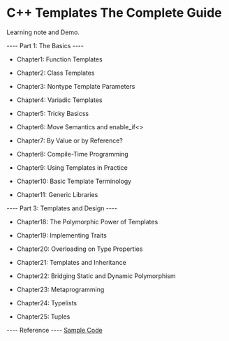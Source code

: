 # C++ Templates The Complete Guide

Learning note and Demo.

---- Part 1: The Basics ----

- Chapter1: Function Templates

- Chapter2: Class Templates

- Chapter3: Nontype Template Parameters

- Chapter4: Variadic Templates

- Chapter5: Tricky Basicss

- Chapter6: Move Semantics and enable_if<>

- Chapter7: By Value or by Reference?

- Chapter8: Compile-Time Programming

- Chapter9: Using Templates in Practice

- Chapter10: Basic Template Terminology

- Chapter11: Generic Libraries

---- Part 3: Templates and Design ----

- Chapter18: The Polymorphic Power of Templates

- Chapter19: Implementing Traits

- Chapter20: Overloading on Type Properties

- Chapter21: Templates and Inheritance

- Chapter22: Bridging Static and Dynamic Polymorphism

- Chapter23: Metaprogramming

- Chapter24: Typelists

- Chapter25: Tuples

---- Reference ----
[Sample Code](http://www.tmplbook.com/)